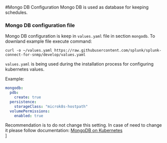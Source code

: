 #Mongo DB Configuration
Mongo DB is used as database for keeping schedules.

### Mongo DB configuration file

Mongo DB configuration is keep in `values.yaml` file in section `mongodb`.  To downland example file execute command:
```
curl -o ~/values.yaml https://raw.githubusercontent.com/splunk/splunk-connect-for-snmp/develop/values.yaml
```
`values.yaml` is being used during the installation process for configuring kubernetes values.

Example:
```yaml
mongodb:
  pdb:
    create: true
  persistence:
    storageClass: "microk8s-hostpath"
  volumePermissions:
    enabled: true
```

Recommendation is to do not change this setting. In case of need to change it please follow documentation: [MongoDB on Kubernetes](https://github.com/bitnami/charts/tree/master/bitnami/mongodb/)  
] 